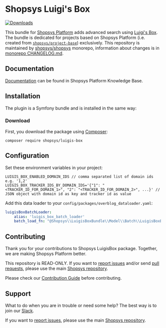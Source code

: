 # Shopsys Luigi's Box

[![Downloads](https://img.shields.io/packagist/dt/shopsys/luigis-box.svg)](https://packagist.org/packages/shopsys/luigis-box)

This bundle for [Shopsys Platform](https://www.shopsys.com) adds advanced search using [Luigi's Box](https://luigisbox.com).
The bundle is dedicated for projects based on Shopsys Platform (i.e. created from [`shopsys/project-base`](https://github.com/shopsys/project-base)) exclusively.
This repository is maintained by [shopsys/shopsys] monorepo, information about changes is in [monorepo CHANGELOG.md](https://github.com/shopsys/shopsys/blob/master/CHANGELOG.md).

## Documentation

[Documentation](https://docs.shopsys.com/en/latest/integration/luigis-box/) can be found in Shopsys Platform Knowledge Base.

## Installation

The plugin is a Symfony bundle and is installed in the same way:

### Download

First, you download the package using [Composer](https://getcomposer.org/):

```
composer require shopsys/luigis-box
```

## Configuration

Set these environment variables in your project:

```
LUIGIS_BOX_ENABLED_DOMAIN_IDS // comma separated list of domain ids e.g. '1,2'
LUIGIS_BOX_TRACKER_IDS_BY_DOMAIN_IDS='{"1": "<TRACKER_ID_FOR_DOMAIN_1>", "2": "<TRACKER_ID_FOR_DOMAIN_2>", ...}' // JSON object with domain id as key and tracker id as value
```

Add this data loader to your `config/packages/overblog_dataloader.yaml`:

```yaml
luigisBoxBatchLoader:
    alias: 'luigis_box_batch_loader'
    batch_load_fn: "@Shopsys\\LuigisBoxBundle\\Model\\Batch\\LuigisBoxBatchLoader:loadByBatchData"
```

## Contributing

Thank you for your contributions to Shopsys LuigisBox package.
Together, we are making Shopsys Platform better.

This repository is READ-ONLY.
If you want to [report issues](https://github.com/shopsys/shopsys/issues/new) and/or send [pull requests](https://github.com/shopsys/shopsys/compare),
please use the main [Shopsys repository](https://github.com/shopsys/shopsys).

Please check our [Contribution Guide](https://github.com/shopsys/shopsys/blob/master/CONTRIBUTING.md) before contributing.

## Support

What to do when you are in trouble or need some help?
The best way is to join our [Slack](https://join.slack.com/t/shopsysframework/shared_invite/zt-11wx9au4g-e5pXei73UJydHRQ7nVApAQ).

If you want to [report issues](https://github.com/shopsys/shopsys/issues/new), please use the main [Shopsys repository](https://github.com/shopsys/shopsys).

[shopsys/shopsys]: (https://github.com/shopsys/shopsys)
